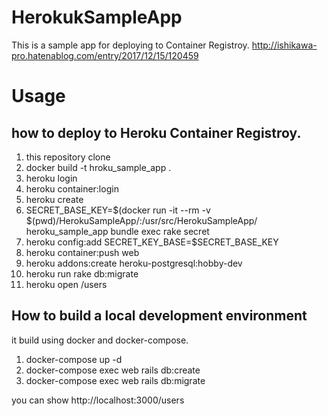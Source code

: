 # HerokukSampleApp
This is a sample app for deploying to Container Registroy.
http://ishikawa-pro.hatenablog.com/entry/2017/12/15/120459  

# Usage
## how to deploy to Heroku Container Registroy.  

1. this repository clone
2. docker build -t hroku_sample_app .
3. heroku login
4. heroku container:login
5. heroku create
6. SECRET_BASE_KEY=$(docker run -it --rm -v $(pwd)/HerokuSampleApp/:/usr/src/HerokuSampleApp/ heroku_sample_app bundle exec rake secret
7. heroku config:add SECRET_KEY_BASE=$SECRET_BASE_KEY
8. heroku container:push web
9. heroku addons:create heroku-postgresql:hobby-dev
10. heroku run rake db:migrate
11. heroku open /users  

## How to build a local development environment
it build using docker and docker-compose.
1. docker-compose up -d  
2. docker-compose exec web rails db:create
3. docker-compose exec web rails db:migrate   

you can show http://localhost:3000/users
